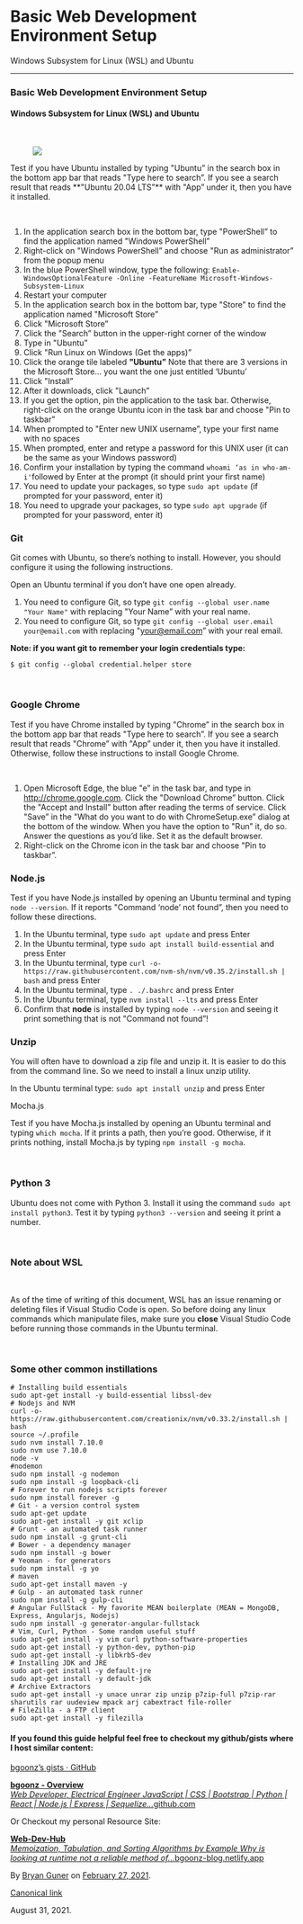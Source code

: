 Basic Web Development Environment Setup
=======================================

Windows Subsystem for Linux (WSL) and Ubuntu

------------------------------------------------------------------------

### Basic Web Development Environment Setup

#### Windows Subsystem for Linux (WSL) and Ubuntu

‌

<figure><img src="https://cdn-images-1.medium.com/max/800/0*aqKP1drNHmNm34zz.jpg" class="graf-image" /></figure>Test if you have Ubuntu installed by typing "Ubuntu” in the search box in the bottom app bar that reads "Type here to search”. If you see a search result that reads **"Ubuntu 20.04 LTS”** with "App” under it, then you have it installed.

‌

1.  <span id="110a">In the application search box in the bottom bar, type "PowerShell” to find the application named "Windows PowerShell”</span>
2.  <span id="54fd">Right-click on "Windows PowerShell” and choose "Run as administrator” from the popup menu</span>
3.  <span id="a018">In the blue PowerShell window, type the following: `Enable-WindowsOptionalFeature -Online -FeatureName Microsoft-Windows-Subsystem-Linux`</span>
4.  <span id="6269">Restart your computer</span>
5.  <span id="6dd9">In the application search box in the bottom bar, type "Store” to find the application named "Microsoft Store”</span>
6.  <span id="eb4e">Click "Microsoft Store”</span>
7.  <span id="74c1">Click the "Search” button in the upper-right corner of the window</span>
8.  <span id="9d35">Type in "Ubuntu”</span>
9.  <span id="4205">Click "Run Linux on Windows (Get the apps)”</span>
10. <span id="1799">Click the orange tile labeled **"Ubuntu”** Note that there are 3 versions in the Microsoft Store… you want the one just entitled ‘Ubuntu’</span>
11. <span id="edec">Click "Install”</span>
12. <span id="2935">After it downloads, click "Launch”</span>
13. <span id="a859">If you get the option, pin the application to the task bar. Otherwise, right-click on the orange Ubuntu icon in the task bar and choose "Pin to taskbar”</span>
14. <span id="669c">When prompted to "Enter new UNIX username”, type your first name with no spaces</span>
15. <span id="e9c1">When prompted, enter and retype a password for this UNIX user (it can be the same as your Windows password)</span>
16. <span id="4217">Confirm your installation by typing the command `whoami ‘as in who-am-i'`followed by Enter at the prompt (it should print your first name)</span>
17. <span id="48fe">You need to update your packages, so type `sudo apt update` (if prompted for your password, enter it)</span>
18. <span id="d12f">You need to upgrade your packages, so type `sudo apt upgrade` (if prompted for your password, enter it)</span>

### Git

Git comes with Ubuntu, so there’s nothing to install. However, you should configure it using the following instructions.

‌Open an Ubuntu terminal if you don’t have one open already.

1.  <span id="8cfe">You need to configure Git, so type `git config --global user.name "Your Name"` with replacing "Your Name” with your real name.</span>
2.  <span id="0e0d">You need to configure Git, so type `git config --global user.email your@email.com` with replacing "<a href="mailto:your@email.com" class="markup--anchor markup--li-anchor">your@email.com</a>” with your real email.</span>

**Note: if you want git to remember your login credentials type:**

    $ git config --global credential.helper store

‌

### Google Chrome

Test if you have Chrome installed by typing "Chrome” in the search box in the bottom app bar that reads "Type here to search”. If you see a search result that reads "Chrome” with "App” under it, then you have it installed. Otherwise, follow these instructions to install Google Chrome.

‌

1.  <span id="578c">Open Microsoft Edge, the blue "e” in the task bar, and type in <a href="http://chrome.google.com/" class="markup--anchor markup--li-anchor">http://chrome.google.com</a>. Click the "Download Chrome” button. Click the "Accept and Install” button after reading the terms of service. Click "Save” in the "What do you want to do with ChromeSetup.exe” dialog at the bottom of the window. When you have the option to "Run” it, do so. Answer the questions as you’d like. Set it as the default browser.</span>
2.  <span id="40db">Right-click on the Chrome icon in the task bar and choose "Pin to taskbar”.</span>

### Node.js

Test if you have Node.js installed by opening an Ubuntu terminal and typing `node --version`. If it reports "Command ‘node’ not found”, then you need to follow these directions.

1.  <span id="9098">In the Ubuntu terminal, type `sudo apt update` and press Enter</span>
2.  <span id="806b">In the Ubuntu terminal, type `sudo apt install build-essential` and press Enter</span>
3.  <span id="5f3a">In the Ubuntu terminal, type `curl -o- https://raw.githubusercontent.com/nvm-sh/nvm/v0.35.2/install.sh | bash` and press Enter</span>
4.  <span id="2abd">In the Ubuntu terminal, type `. ./.bashrc` and press Enter</span>
5.  <span id="3c16">In the Ubuntu terminal, type `nvm install --lts` and press Enter</span>
6.  <span id="d567">Confirm that **node** is installed by typing `node --version` and seeing it print something that is not "Command not found”!</span>

### Unzip

You will often have to download a zip file and unzip it. It is easier to do this from the command line. So we need to install a linux unzip utility.

‌In the Ubuntu terminal type: `sudo apt install unzip` and press Enter

‌Mocha.js

Test if you have Mocha.js installed by opening an Ubuntu terminal and typing `which mocha`. If it prints a path, then you’re good. Otherwise, if it prints nothing, install Mocha.js by typing `npm install -g mocha`.

‌

### Python 3

Ubuntu does not come with Python 3. Install it using the command `sudo apt install python3`. Test it by typing `python3 --version` and seeing it print a number.

‌

### Note about WSL

‌

As of the time of writing of this document, WSL has an issue renaming or deleting files if Visual Studio Code is open. So before doing any linux commands which manipulate files, make sure you **close** Visual Studio Code before running those commands in the Ubuntu terminal.

‌

### Some other common instillations

    # Installing build essentials
    sudo apt-get install -y build-essential libssl-dev
    # Nodejs and NVM
    curl -o- https://raw.githubusercontent.com/creationix/nvm/v0.33.2/install.sh | bash
    source ~/.profile
    sudo nvm install 7.10.0
    sudo nvm use 7.10.0
    node -v
    #nodemon
    sudo npm install -g nodemon
    sudo npm install -g loopback-cli
    # Forever to run nodejs scripts forever
    sudo npm install forever -g
    # Git - a version control system
    sudo apt-get update
    sudo apt-get install -y git xclip
    # Grunt - an automated task runner
    sudo npm install -g grunt-cli
    # Bower - a dependency manager
    sudo npm install -g bower
    # Yeoman - for generators
    sudo npm install -g yo
    # maven
    sudo apt-get install maven -y
    # Gulp - an automated task runner
    sudo npm install -g gulp-cli
    # Angular FullStack - My favorite MEAN boilerplate (MEAN = MongoDB, Express, Angularjs, Nodejs)
    sudo npm install -g generator-angular-fullstack
    # Vim, Curl, Python - Some random useful stuff
    sudo apt-get install -y vim curl python-software-properties
    sudo apt-get install -y python-dev, python-pip
    sudo apt-get install -y libkrb5-dev
    # Installing JDK and JRE
    sudo apt-get install -y default-jre
    sudo apt-get install -y default-jdk
    # Archive Extractors
    sudo apt-get install -y unace unrar zip unzip p7zip-full p7zip-rar sharutils rar uudeview mpack arj cabextract file-roller
    # FileZilla - a FTP client
    sudo apt-get install -y filezilla

#### If you found this guide helpful feel free to checkout my github/gists where I host similar content:

<a href="https://gist.github.com/bgoonz" class="markup--anchor markup--p-anchor">bgoonz’s gists · GitHub</a>

<a href="https://github.com/bgoonz" class="markup--anchor markup--mixtapeEmbed-anchor" title="https://github.com/bgoonz"><strong>bgoonz - Overview</strong><br />
<em>Web Developer, Electrical Engineer JavaScript | CSS | Bootstrap | Python | React | Node.js | Express | Sequelize…</em>github.com</a><a href="https://github.com/bgoonz" class="js-mixtapeImage mixtapeImage u-ignoreBlock"></a>

Or Checkout my personal Resource Site:

<a href="https://bgoonz-blog.netlify.app/" class="markup--anchor markup--mixtapeEmbed-anchor" title="https://bgoonz-blog.netlify.app/"><strong>Web-Dev-Hub</strong><br />
<em>Memoization, Tabulation, and Sorting Algorithms by Example Why is looking at runtime not a reliable method of…</em>bgoonz-blog.netlify.app</a><a href="https://bgoonz-blog.netlify.app/" class="js-mixtapeImage mixtapeImage u-ignoreBlock"></a>

By <a href="https://medium.com/@bryanguner" class="p-author h-card">Bryan Guner</a> on [February 27, 2021](https://medium.com/p/9f36c3f15afe).

<a href="https://medium.com/@bryanguner/basic-web-development-environment-setup-9f36c3f15afe" class="p-canonical">Canonical link</a>

August 31, 2021.
